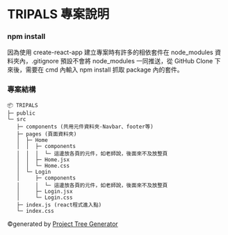 # TRIPALS 專案說明

### npm install

因為使用 create-react-app 建立專案時有許多的相依套件在 node_modules 資料夾內，.gitignore 預設不會將 node_modules 一同推送，從 GitHub Clone 下來後，需要在 cmd 內輸入 npm install 抓取 package 內的套件。

### 專案結構

```
📦 TRIPALS
├─ public
└─ src
   ├─ components (共用元件資料夾-Navbar、footer等)
   ├─ pages (頁面資料夾)
   │  ├─ Home
   │  │  ├─ components
   │  │  │  └─ 這邊放各頁的元件，如老師說，後面來不及放整頁
   │  │  ├─ Home.jsx
   │  │  └─ Home.css
   │  └─ Login
   │     ├─ components
   │     │  └─ 這邊放各頁的元件，如老師說，後面來不及放整頁
   │     ├─ Login.jsx
   │     └─ Login.css
   ├─ index.js (react程式進入點)
   └─ index.css
```

©generated by [Project Tree Generator](https://woochanleee.github.io/project-tree-generator)
